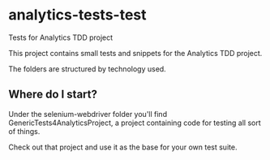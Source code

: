 # analytics-tests-test
Tests for Analytics TDD project

This project contains small tests and snippets for the Analytics TDD project.

The folders are structured by technology used.

## Where do I start?

Under the selenium-webdriver folder you'll find GenericTests4AnalyticsProject, a project containing code for testing all sort of things.

Check out that project and use it as the base for your own test suite.
